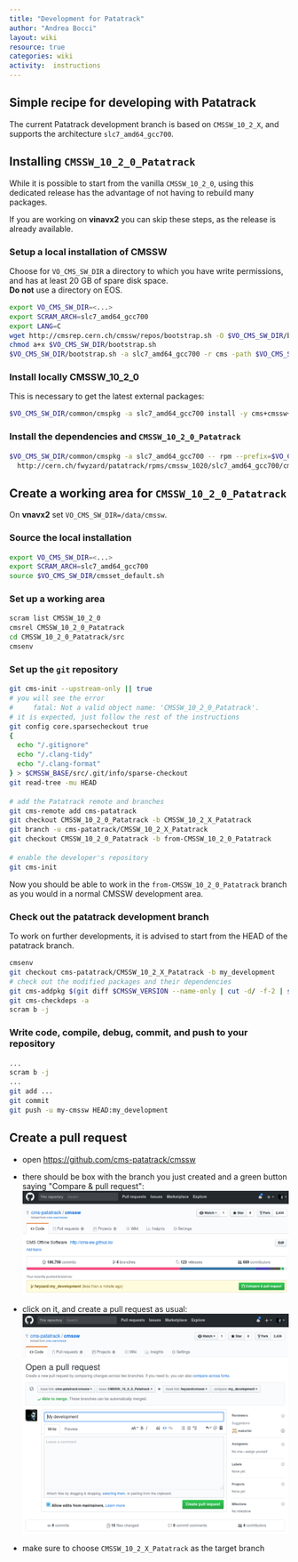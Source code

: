 ```yaml
---
title: "Development for Patatrack"
author: "Andrea Bocci"
layout: wiki
resource: true
categories: wiki
activity:  instructions
---
```


## Simple recipe for developing with Patatrack
The current Patatrack development branch is based on `CMSSW_10_2_X`, and supports the architecture `slc7_amd64_gcc700`.

## Installing `CMSSW_10_2_0_Patatrack`
While it is possible to start from the vanilla `CMSSW_10_2_0`, using this dedicated release has the advantage of not having to rebuild many packages.

If you are working on **vinavx2** you can skip these steps, as the release is already available.

### Setup a local installation of CMSSW
Choose for `VO_CMS_SW_DIR` a directory to which you have write permissions, and has at least 20 GB of spare disk space.  
**Do not** use a directory on EOS.

```bash
export VO_CMS_SW_DIR=<...>
export SCRAM_ARCH=slc7_amd64_gcc700
export LANG=C
wget http://cmsrep.cern.ch/cmssw/repos/bootstrap.sh -O $VO_CMS_SW_DIR/bootstrap.sh
chmod a+x $VO_CMS_SW_DIR/bootstrap.sh
$VO_CMS_SW_DIR/bootstrap.sh -a slc7_amd64_gcc700 -r cms -path $VO_CMS_SW_DIR setup
```

### Install locally CMSSW_10_2_0
This is necessary to get the latest external packages:
```bash
$VO_CMS_SW_DIR/common/cmspkg -a slc7_amd64_gcc700 install -y cms+cmssw+CMSSW_10_2_0
```

### Install the dependencies and `CMSSW_10_2_0_Patatrack`
```bash
$VO_CMS_SW_DIR/common/cmspkg -a slc7_amd64_gcc700 -- rpm --prefix=$VO_CMS_SW_DIR --nodeps -i \
  http://cern.ch/fwyzard/patatrack/rpms/cmssw_1020/slc7_amd64_gcc700/cms+cmssw+CMSSW_10_2_0_Patatrack-1-1.slc7_amd64_gcc700.rpm
```

## Create a working area for `CMSSW_10_2_0_Patatrack`

On **vnavx2** set `VO_CMS_SW_DIR=/data/cmssw`.

### Source the local installation
```bash
export VO_CMS_SW_DIR=<...>
export SCRAM_ARCH=slc7_amd64_gcc700
source $VO_CMS_SW_DIR/cmsset_default.sh
```

### Set up a working area
```bash
scram list CMSSW_10_2_0
cmsrel CMSSW_10_2_0_Patatrack
cd CMSSW_10_2_0_Patatrack/src
cmsenv
```

### Set up the `git` repository
```bash
git cms-init --upstream-only || true
# you will see the error
#     fatal: Not a valid object name: 'CMSSW_10_2_0_Patatrack'.
# it is expected, just follow the rest of the instructions
git config core.sparsecheckout true
{
  echo "/.gitignore"
  echo "/.clang-tidy"
  echo "/.clang-format"
} > $CMSSW_BASE/src/.git/info/sparse-checkout
git read-tree -mu HEAD

# add the Patatrack remote and branches
git cms-remote add cms-patatrack
git checkout CMSSW_10_2_0_Patatrack -b CMSSW_10_2_X_Patatrack
git branch -u cms-patatrack/CMSSW_10_2_X_Patatrack
git checkout CMSSW_10_2_0_Patatrack -b from-CMSSW_10_2_0_Patatrack

# enable the developer's repository
git cms-init
```

Now you should be able to work in the `from-CMSSW_10_2_0_Patatrack` branch as you would in a normal CMSSW development area.

### Check out the patatrack development branch
To work on further developments, it is advised to start from the HEAD of the patatrack branch.

```bash
cmsenv
git checkout cms-patatrack/CMSSW_10_2_X_Patatrack -b my_development
# check out the modified packages and their dependencies
git cms-addpkg $(git diff $CMSSW_VERSION --name-only | cut -d/ -f-2 | sort -u)
git cms-checkdeps -a
scram b -j
```

### Write code, compile, debug, commit, and push to your repository
```bash
...
scram b -j
...
git add ...
git commit
git push -u my-cmssw HEAD:my_development
```

## Create a pull request
  - open https://github.com/cms-patatrack/cmssw

  - there should be box with the branch you just created and a green button saying "Compare & pull request":
    ![Compare & pull request](screenshot1.png "Compare & pull request")

  - click on it, and create a pull request as usual:
    ![Create a pull request](screenshot2.png "Create a request")

  - make sure to choose `CMSSW_10_2_X_Patatrack` as the target branch
